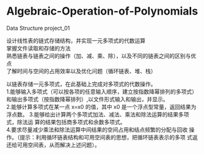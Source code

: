 # Algebraic-Operation-of-Polynomials
Data Structure project_01

设计线性表的链式存储结构，并实现一元多项式的代数运算  
掌握文件读取和存储的方法  
熟悉链表与链表之间的操作（加、减、乘、除），以及不同的链表之间的区别与优点  
了解时间与空间的占用效率以及优化问题（循环链表、堆、栈）  

以链表存储一元多项式，在此基础上完成对多项式的代数操作。   
1.能够输入多项式（可以按各项的任意输入顺序，建立按指数降幂排列的多项式）
和输出多项式（按指数降幂排列）,以文件形式输入和输出，并显示。   
2.能够计算多项式在某一点 x=x0 的值，其中 x0 是一个浮点型常量，返回结果为浮点数。 
3.能够给出计算两个多项式加法、减法、乘法和除法运算的结果多项式，除法运
算的结果包括商多项式和余数多项式。   
4.要求尽量减少乘法和除法运算中间结果的空间占用和结点频繁的分配与回收
操作。（提示：利用循环链表结构和可用空间表的思想，把循环链表表示的多项
式返还给可用空间表，从而解决上述问题）。  
